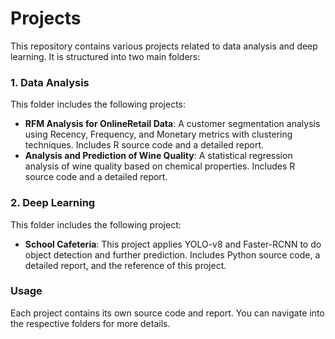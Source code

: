 # Projects  
This repository contains various projects related to data analysis and deep learning.
It is structured into two main folders:

### **1. Data Analysis**

This folder includes the following projects:

- **RFM Analysis for OnlineRetail Data**: A customer segmentation analysis using Recency, Frequency, and Monetary metrics with clustering techniques. Includes R source code and a detailed report.  
- **Analysis and Prediction of Wine Quality**: A statistical regression analysis of wine quality based on chemical properties. Includes R source code and a detailed report.  

### **2. Deep Learning**

This folder includes the following project:
- **School Cafeteria**: This project applies YOLO-v8 and Faster-RCNN to do object detection and further prediction. Includes Python source code, a detailed report, and the reference of this project.

### **Usage**

Each project contains its own source code and report. You can navigate into the respective folders for more details.

